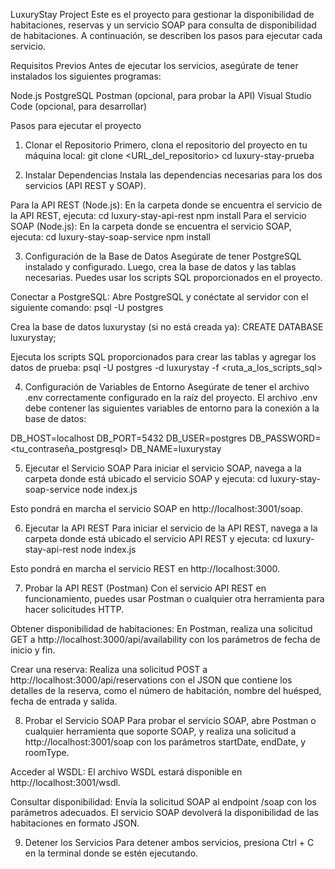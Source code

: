 LuxuryStay Project
Este es el proyecto para gestionar la disponibilidad de habitaciones, reservas y un servicio SOAP para consulta de disponibilidad de habitaciones. A continuación, se describen los pasos para ejecutar cada servicio.

Requisitos Previos
Antes de ejecutar los servicios, asegúrate de tener instalados los siguientes programas:

Node.js
PostgreSQL
Postman (opcional, para probar la API)
Visual Studio Code (opcional, para desarrollar)

Pasos para ejecutar el proyecto
1. Clonar el Repositorio
Primero, clona el repositorio del proyecto en tu máquina local:
git clone <URL_del_repositorio>
cd luxury-stay-prueba

2. Instalar Dependencias
Instala las dependencias necesarias para los dos servicios (API REST y SOAP).

Para la API REST (Node.js):
En la carpeta donde se encuentra el servicio de la API REST, ejecuta:
cd luxury-stay-api-rest
npm install
Para el servicio SOAP (Node.js):
En la carpeta donde se encuentra el servicio SOAP, ejecuta:
cd luxury-stay-soap-service
npm install

3. Configuración de la Base de Datos
Asegúrate de tener PostgreSQL instalado y configurado. Luego, crea la base de datos y las tablas necesarias. Puedes usar los scripts SQL proporcionados en el proyecto.

Conectar a PostgreSQL:
Abre PostgreSQL y conéctate al servidor con el siguiente comando:
psql -U postgres

Crea la base de datos luxurystay (si no está creada ya):
CREATE DATABASE luxurystay;

Ejecuta los scripts SQL proporcionados para crear las tablas y agregar los datos de prueba:
psql -U postgres -d luxurystay -f <ruta_a_los_scripts_sql>

4. Configuración de Variables de Entorno
Asegúrate de tener el archivo .env correctamente configurado en la raíz del proyecto. El archivo .env debe contener las siguientes variables de entorno para la conexión a la base de datos:

DB_HOST=localhost
DB_PORT=5432
DB_USER=postgres
DB_PASSWORD=<tu_contraseña_postgresql>
DB_NAME=luxurystay

5. Ejecutar el Servicio SOAP
Para iniciar el servicio SOAP, navega a la carpeta donde está ubicado el servicio SOAP y ejecuta:
cd luxury-stay-soap-service
node index.js

Esto pondrá en marcha el servicio SOAP en http://localhost:3001/soap.

6. Ejecutar la API REST
Para iniciar el servicio de la API REST, navega a la carpeta donde está ubicado el servicio API REST y ejecuta:
cd luxury-stay-api-rest
node index.js

Esto pondrá en marcha el servicio REST en http://localhost:3000.

7. Probar la API REST (Postman)
Con el servicio API REST en funcionamiento, puedes usar Postman o cualquier otra herramienta para hacer solicitudes HTTP.

Obtener disponibilidad de habitaciones: En Postman, realiza una solicitud GET a http://localhost:3000/api/availability con los parámetros de fecha de inicio y fin.

Crear una reserva: Realiza una solicitud POST a http://localhost:3000/api/reservations con el JSON que contiene los detalles de la reserva, como el número de habitación, nombre del huésped, fecha de entrada y salida.

8. Probar el Servicio SOAP
Para probar el servicio SOAP, abre Postman o cualquier herramienta que soporte SOAP, y realiza una solicitud a http://localhost:3001/soap con los parámetros startDate, endDate, y roomType.

Acceder al WSDL: El archivo WSDL estará disponible en http://localhost:3001/wsdl.

Consultar disponibilidad: Envía la solicitud SOAP al endpoint /soap con los parámetros adecuados. El servicio SOAP devolverá la disponibilidad de las habitaciones en formato JSON.

9. Detener los Servicios
Para detener ambos servicios, presiona Ctrl + C en la terminal donde se estén ejecutando.



